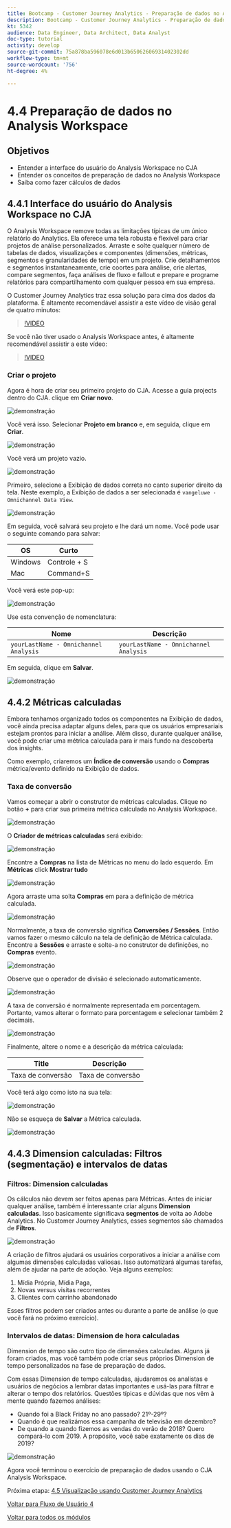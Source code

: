 ```yaml
---
title: Bootcamp - Customer Journey Analytics - Preparação de dados no Analysis Workspace - Brasil
description: Bootcamp - Customer Journey Analytics - Preparação de dados no Analysis Workspace - Brasil
kt: 5342
audience: Data Engineer, Data Architect, Data Analyst
doc-type: tutorial
activity: develop
source-git-commit: 75a878ba596078e6d013b65062606931402302dd
workflow-type: tm+mt
source-wordcount: '756'
ht-degree: 4%

---
```


# 4.4 Preparação de dados no Analysis Workspace

## Objetivos

- Entender a interface do usuário do Analysis Workspace no CJA
- Entender os conceitos de preparação de dados no Analysis Workspace
- Saiba como fazer cálculos de dados

## 4.4.1 Interface do usuário do Analysis Workspace no CJA

O Analysis Workspace remove todas as limitações típicas de um único relatório do Analytics. Ela oferece uma tela robusta e flexível para criar projetos de análise personalizados. Arraste e solte qualquer número de tabelas de dados, visualizações e componentes (dimensões, métricas, segmentos e granularidades de tempo) em um projeto. Crie detalhamentos e segmentos instantaneamente, crie coortes para análise, crie alertas, compare segmentos, faça análises de fluxo e fallout e prepare e programe relatórios para compartilhamento com qualquer pessoa em sua empresa.

O Customer Journey Analytics traz essa solução para cima dos dados da plataforma. É altamente recomendável assistir a este vídeo de visão geral de quatro minutos:

>[!VIDEO](https://video.tv.adobe.com/v/35109?quality=12&learn=on)

Se você não tiver usado o Analysis Workspace antes, é altamente recomendável assistir a este vídeo:

>[!VIDEO](https://video.tv.adobe.com/v/26266?quality=12&learn=on)

### Criar o projeto

Agora é hora de criar seu primeiro projeto do CJA. Acesse a guia projects dentro do CJA.
clique em **Criar novo**.

![demonstração](./images/prmenu.png)

Você verá isso. Selecionar **Projeto em branco** e, em seguida, clique em **Criar**.

![demonstração](./images/prmenu1.png)

Você verá um projeto vazio.

![demonstração](./images/premptyprojects.png)

Primeiro, selecione a Exibição de dados correta no canto superior direito da tela. Neste exemplo, a Exibição de dados a ser selecionada é `vangeluwe - Omnichannel Data View`.

![demonstração](./images/prdv.png)

Em seguida, você salvará seu projeto e lhe dará um nome. Você pode usar o seguinte comando para salvar:

| OS | Curto |
| ----------------- |-------------| 
| Windows | Controle + S |
| Mac | Command+S |

Você verá este pop-up:

![demonstração](./images/prsave.png)

Use esta convenção de nomenclatura:

| Nome | Descrição |
| ----------------- |-------------| 
| `yourLastName - Omnichannel Analysis` | `yourLastName - Omnichannel Analysis` |

Em seguida, clique em **Salvar**.

![demonstração](./images/prsave2.png)

## 4.4.2 Métricas calculadas

Embora tenhamos organizado todos os componentes na Exibição de dados, você ainda precisa adaptar alguns deles, para que os usuários empresariais estejam prontos para iniciar a análise. Além disso, durante qualquer análise, você pode criar uma métrica calculada para ir mais fundo na descoberta dos insights.

Como exemplo, criaremos um **Índice de conversão** usando o **Compras** métrica/evento definido na Exibição de dados.

### Taxa de conversão

Vamos começar a abrir o construtor de métricas calculadas. Clique no botão **+** para criar sua primeira métrica calculada no Analysis Workspace.

![demonstração](./images/pradd.png)

O **Criador de métricas calculadas** será exibido:

![demonstração](./images/prbuilder.png)

Encontre a **Compras** na lista de Métricas no menu do lado esquerdo. Em **Métricas** click **Mostrar tudo**

![demonstração](./images/calcbuildercr1.png)

Agora arraste uma solta **Compras** em para a definição de métrica calculada.

![demonstração](./images/calcbuildercr2.png)

Normalmente, a taxa de conversão significa **Conversões / Sessões**. Então vamos fazer o mesmo cálculo na tela de definição de Métrica calculada. Encontre a **Sessões** e arraste e solte-a no construtor de definições, no **Compras** evento.

![demonstração](./images/calcbuildercr3.png)

Observe que o operador de divisão é selecionado automaticamente.

![demonstração](./images/calcbuildercr4.png)

A taxa de conversão é normalmente representada em porcentagem. Portanto, vamos alterar o formato para porcentagem e selecionar também 2 decimais.

![demonstração](./images/calcbuildercr5.png)

Finalmente, altere o nome e a descrição da métrica calculada:

| Title | Descrição |
| ----------------- |-------------| 
| Taxa de conversão | Taxa de conversão |

Você terá algo como isto na sua tela:

![demonstração](./images/calcbuildercr6.png)

Não se esqueça de **Salvar** a Métrica calculada.

![demonstração](./images/pr9.png)

## 4.4.3 Dimension calculadas: Filtros (segmentação) e intervalos de datas

### Filtros: Dimension calculadas

Os cálculos não devem ser feitos apenas para Métricas. Antes de iniciar qualquer análise, também é interessante criar alguns **Dimension calculadas**. Isso basicamente significava **segmentos** de volta ao Adobe Analytics. No Customer Journey Analytics, esses segmentos são chamados de **Filtros**.

![demonstração](./images/prfilters.png)

A criação de filtros ajudará os usuários corporativos a iniciar a análise com algumas dimensões calculadas valiosas. Isso automatizará algumas tarefas, além de ajudar na parte de adoção. Veja alguns exemplos:

1. Mídia Própria, Mídia Paga,
2. Novas versus visitas recorrentes
3. Clientes com carrinho abandonado

Esses filtros podem ser criados antes ou durante a parte de análise (o que você fará no próximo exercício).

### Intervalos de datas: Dimension de hora calculadas

Dimension de tempo são outro tipo de dimensões calculadas. Alguns já foram criados, mas você também pode criar seus próprios Dimension de tempo personalizados na fase de preparação de dados.

Com essas Dimension de tempo calculadas, ajudaremos os analistas e usuários de negócios a lembrar datas importantes e usá-las para filtrar e alterar o tempo dos relatórios. Questões típicas e dúvidas que nos vêm à mente quando fazemos análises:

- Quando foi a Black Friday no ano passado? 21º-29º?
- Quando é que realizámos essa campanha de televisão em dezembro?
- De quando a quando fizemos as vendas do verão de 2018? Quero compará-lo com 2019. A propósito, você sabe exatamente os dias de 2019?

![demonstração](./images/timedimensions.png)

Agora você terminou o exercício de preparação de dados usando o CJA Analysis Workspace.

Próxima etapa: [4.5 Visualização usando Customer Journey Analytics](./ex5.md)

[Voltar para Fluxo de Usuário 4](./uc4.md)

[Voltar para todos os módulos](./../../overview.md)
